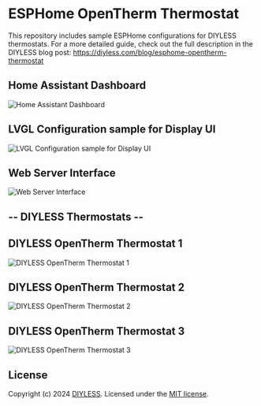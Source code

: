 # ESPHome OpenTherm Thermostat

This repository includes sample ESPHome configurations for DIYLESS thermostats. For a more detailed guide, check out the full description in the DIYLESS blog post:
https://diyless.com/blog/esphome-opentherm-thermostat

## Home Assistant Dashboard
![Home Assistant Dashboard](https://diyless.com/blog/esphome-opentherm-thermostat/esphome-opentherm-thermostat-sample-configuration.webp)

## LVGL Configuration sample for Display UI
![LVGL Configuration sample for Display UI](https://diyless.com/blog/esphome-opentherm-thermostat/diyless-thermostat-esphome-ui-interface.webp)

## Web Server Interface
![Web Server Interface](https://diyless.com/blog/esphome-opentherm-thermostat/esphome-opentherm-thermostat-webserver.webp)

## -- DIYLESS Thermostats --

## DIYLESS OpenTherm Thermostat 1
![DIYLESS OpenTherm Thermostat 1](https://diyless.com/blog/esphome-opentherm-thermostat/esphome-opentherm-thermostat/diyless-opentherm-thermostat-1.webp)

## DIYLESS OpenTherm Thermostat 2
![DIYLESS OpenTherm Thermostat 2](https://diyless.com/blog/esphome-opentherm-thermostat/esphome-opentherm-thermostat/diyless-opentherm-thermostat-2.webp)

## DIYLESS OpenTherm Thermostat 3
![DIYLESS OpenTherm Thermostat 3](https://diyless.com/blog/esphome-opentherm-thermostat/esphome-opentherm-thermostat/diyless-opentherm-thermostat-3.webp)

## License
Copyright (c) 2024 [DIYLESS](http://diyless.com/). Licensed under the [MIT license](/LICENSE?raw=true).
